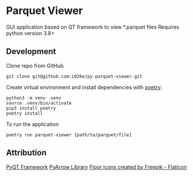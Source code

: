 # Parquet Viewer
GUI application based on QT framework to view *.parquet files
Requires python version 3.8+


## Development

Clone repo from GitHub
```shell
git clone git@github.com:i026e/py-parquet-viewer.git
```

Create virtual environment and install dependencies with [poetry](https://python-poetry.org/docs/managing-environments):

```shell
python3 -m venv .venv
source .venv/bin/activate
pip3 install poetry
poetry install
```

To run the application
```shell
poetry run parquet-viewer [path/to/parquet/file]
```

## Attribution
[PyQT Framework](https://doc.qt.io/qtforpython/)
[PyArrow Library](https://arrow.apache.org/docs/python/index.html)
[Floor icons created by Freepik - Flaticon](https://www.flaticon.com/free-icons/floor)